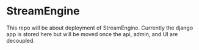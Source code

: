 # StreamEngine

This repo will be about deployment of StreamEngine.
Currently the django app is stored here but will be moved once the api, admin, and UI are decoupled.

